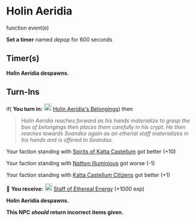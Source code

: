 # Holin Aeridia
function event(e)

**Set a timer** named *depop* for 600 seconds
## Timer(s)

**Holin Aeridia despawns.**
## Turn-Ins





if( **You turn in:** <img style="background:url(/static/icons/blank_slot.gif);width:20px;height:20px;" src="/static/icons/item_608.png" alt="" /> <a
                                href="/item/10682" data-url="10682" class="tooltip-link link">Holin Aeridia's Belongings</a>) then


>*Holin Aeridia reaches forward as his hands materialize to grasp the box of belongings then places them carefully in his crypt. He then reaches towards Soandso again as an etherial staff materializes in his hands and is offered to Soandso.*


Your faction standing with [Spirits of Katta Castellum](/faction/1538) got better (<span class='text-success'>+10</span>)


Your faction standing with [Nathyn Illuminious](/faction/1505) got worse (<span class='text-danger'>-1</span>)


Your faction standing with [Katta Castellum Citizens](/faction/1502) got better (<span class='text-success'>+1</span>)


 &#127873; **You receive:**  <img style="background:url(/static/icons/blank_slot.gif);width:20px;height:20px;" src="/static/icons/item_811.png" alt="" /> <a
                                href="/item/10685" data-url="10685" class="tooltip-link link">Staff of Ethereal Energy</a> (+1000 exp)

 


**Holin Aeridia despawns.**

**This NPC *should* return incorrect items given.**
